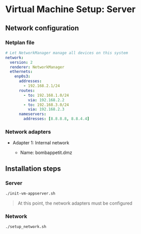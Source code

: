 # Virtual Machine Setup: Server

## Network configuration

### Netplan file

```yaml
# Let NetworkManager manage all devices on this system
network:
  version: 2
  renderer: NetworkManager
  ethernets:
    enp0s3:
      addresses:
        - 192.168.2.1/24
      routes:
        - to: 192.168.1.0/24
          via: 192.168.2.2
        - to: 192.168.3.0/24
          via: 192.168.2.3
      nameservers:
        addresses: [8.8.8.8, 8.8.4.4]
```

### Network adapters

- Adapter 1: Internal network

  - Name: bombappetit.dmz

## Installation steps

### Server

```sh
./init-vm-appserver.sh
```

> At this point, the network adapters must be configured

### Network

```sh
./setup_network.sh
```

